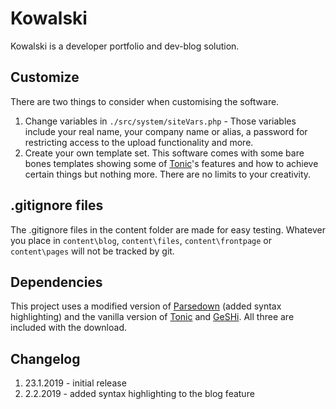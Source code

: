 # Kowalski

Kowalski is a developer portfolio and dev-blog solution.

## Customize

There are two things to consider when customising the software.

1. Change variables in ```./src/system/siteVars.php``` - Those variables include your real name, your company name or alias, a password for restricting access to the upload functionality and more.
2. Create your own template set. This software comes with some bare bones templates showing some of [Tonic][2]'s features and how to achieve certain things but nothing more. There are no limits to your creativity.

## .gitignore files

The .gitignore files in the content folder are made for easy testing. Whatever you place in ```content\blog```, ```content\files```, ```content\frontpage``` or ```content\pages``` will not be tracked by git.

## Dependencies

This project uses a modified version of [Parsedown][1] (added syntax highlighting) and the vanilla version of [Tonic][2] and [GeSHi][3]. All three are included with the download.

## Changelog

1. 23.1.2019 - initial release
2. 2.2.2019 - added syntax highlighting to the blog feature

[1]: https://github.com/erusev/parsedown
[2]: https://github.com/rgamba/Tonic
[3]: http://qbnz.com/highlighter/